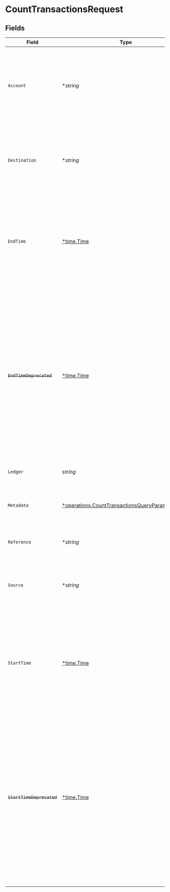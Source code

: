 # CountTransactionsRequest


## Fields

| Field                                                                                                                                                                                                                                                                                                                                               | Type                                                                                                                                                                                                                                                                                                                                                | Required                                                                                                                                                                                                                                                                                                                                            | Description                                                                                                                                                                                                                                                                                                                                         | Example                                                                                                                                                                                                                                                                                                                                             |
| --------------------------------------------------------------------------------------------------------------------------------------------------------------------------------------------------------------------------------------------------------------------------------------------------------------------------------------------------- | --------------------------------------------------------------------------------------------------------------------------------------------------------------------------------------------------------------------------------------------------------------------------------------------------------------------------------------------------- | --------------------------------------------------------------------------------------------------------------------------------------------------------------------------------------------------------------------------------------------------------------------------------------------------------------------------------------------------- | --------------------------------------------------------------------------------------------------------------------------------------------------------------------------------------------------------------------------------------------------------------------------------------------------------------------------------------------------- | --------------------------------------------------------------------------------------------------------------------------------------------------------------------------------------------------------------------------------------------------------------------------------------------------------------------------------------------------- |
| `Account`                                                                                                                                                                                                                                                                                                                                           | **string*                                                                                                                                                                                                                                                                                                                                           | :heavy_minus_sign:                                                                                                                                                                                                                                                                                                                                  | Filter transactions with postings involving given account, either as source or destination (regular expression placed between ^ and $).                                                                                                                                                                                                             | users:001                                                                                                                                                                                                                                                                                                                                           |
| `Destination`                                                                                                                                                                                                                                                                                                                                       | **string*                                                                                                                                                                                                                                                                                                                                           | :heavy_minus_sign:                                                                                                                                                                                                                                                                                                                                  | Filter transactions with postings involving given account at destination (regular expression placed between ^ and $).                                                                                                                                                                                                                               | users:001                                                                                                                                                                                                                                                                                                                                           |
| `EndTime`                                                                                                                                                                                                                                                                                                                                           | [*time.Time](https://pkg.go.dev/time#Time)                                                                                                                                                                                                                                                                                                          | :heavy_minus_sign:                                                                                                                                                                                                                                                                                                                                  | Filter transactions that occurred before this timestamp.<br/>The format is RFC3339 and is exclusive (for example, "2023-01-02T15:04:01Z" excludes the first second of 4th minute).<br/>                                                                                                                                                             |                                                                                                                                                                                                                                                                                                                                                     |
| ~~`EndTimeDeprecated`~~                                                                                                                                                                                                                                                                                                                             | [*time.Time](https://pkg.go.dev/time#Time)                                                                                                                                                                                                                                                                                                          | :heavy_minus_sign:                                                                                                                                                                                                                                                                                                                                  | : warning: ** DEPRECATED **: This will be removed in a future release, please migrate away from it as soon as possible.<br/><br/>Filter transactions that occurred before this timestamp.<br/>The format is RFC3339 and is exclusive (for example, "2023-01-02T15:04:01Z" excludes the first second of 4th minute).<br/>Deprecated, please use `endTime` instead.<br/> |                                                                                                                                                                                                                                                                                                                                                     |
| `Ledger`                                                                                                                                                                                                                                                                                                                                            | *string*                                                                                                                                                                                                                                                                                                                                            | :heavy_check_mark:                                                                                                                                                                                                                                                                                                                                  | Name of the ledger.                                                                                                                                                                                                                                                                                                                                 | ledger001                                                                                                                                                                                                                                                                                                                                           |
| `Metadata`                                                                                                                                                                                                                                                                                                                                          | [*operations.CountTransactionsQueryParamMetadata](../../models/operations/counttransactionsqueryparammetadata.md)                                                                                                                                                                                                                                   | :heavy_minus_sign:                                                                                                                                                                                                                                                                                                                                  | Filter transactions by metadata key value pairs. Nested objects can be used as seen in the example below.                                                                                                                                                                                                                                           |                                                                                                                                                                                                                                                                                                                                                     |
| `Reference`                                                                                                                                                                                                                                                                                                                                         | **string*                                                                                                                                                                                                                                                                                                                                           | :heavy_minus_sign:                                                                                                                                                                                                                                                                                                                                  | Filter transactions by reference field.                                                                                                                                                                                                                                                                                                             | ref:001                                                                                                                                                                                                                                                                                                                                             |
| `Source`                                                                                                                                                                                                                                                                                                                                            | **string*                                                                                                                                                                                                                                                                                                                                           | :heavy_minus_sign:                                                                                                                                                                                                                                                                                                                                  | Filter transactions with postings involving given account at source (regular expression placed between ^ and $).                                                                                                                                                                                                                                    | users:001                                                                                                                                                                                                                                                                                                                                           |
| `StartTime`                                                                                                                                                                                                                                                                                                                                         | [*time.Time](https://pkg.go.dev/time#Time)                                                                                                                                                                                                                                                                                                          | :heavy_minus_sign:                                                                                                                                                                                                                                                                                                                                  | Filter transactions that occurred after this timestamp.<br/>The format is RFC3339 and is inclusive (for example, "2023-01-02T15:04:01Z" includes the first second of 4th minute).<br/>                                                                                                                                                              |                                                                                                                                                                                                                                                                                                                                                     |
| ~~`StartTimeDeprecated`~~                                                                                                                                                                                                                                                                                                                           | [*time.Time](https://pkg.go.dev/time#Time)                                                                                                                                                                                                                                                                                                          | :heavy_minus_sign:                                                                                                                                                                                                                                                                                                                                  | : warning: ** DEPRECATED **: This will be removed in a future release, please migrate away from it as soon as possible.<br/><br/>Filter transactions that occurred after this timestamp.<br/>The format is RFC3339 and is inclusive (for example, "2023-01-02T15:04:01Z" includes the first second of 4th minute).<br/>Deprecated, please use `startTime` instead.<br/> |                                                                                                                                                                                                                                                                                                                                                     |